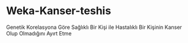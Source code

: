 # Weka-Kanser-teshis

Genetik Korelasyona Göre Sağlıklı Bir Kişi ile Hastalıklı Bir Kişinin Kanser Olup Olmadığını Ayırt Etme
